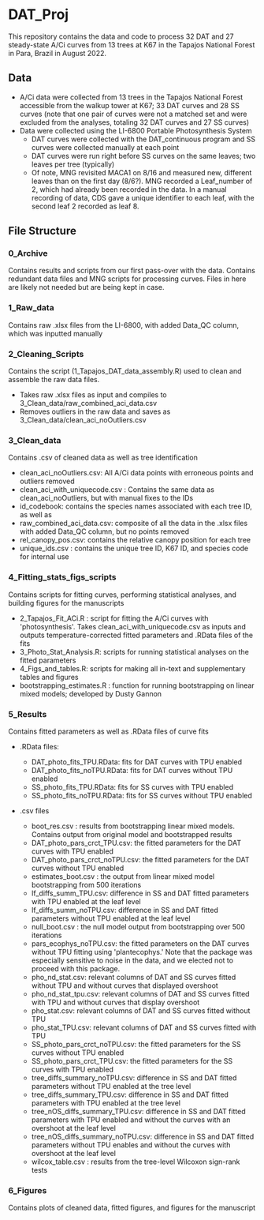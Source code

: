 # DAT_Proj

This repository contains the data and code to process 32 DAT and 27 steady-state A/Ci curves from 13 trees at K67 in the Tapajos National Forest in Para, Brazil in August 2022.

## Data
* A/Ci data were collected from 13 trees in the Tapajos National Forest accessible from the walkup tower at K67; 33 DAT curves and 28 SS curves (note that one pair of curves were not a matched set and were excluded from the analyses, totaling 32 DAT curves and 27 SS curves)
* Data were collected using the LI-6800 Portable Photosynthesis System
  * DAT curves were collected with the DAT_continuous program and SS curves were collected manually at each point
  * DAT curves were run right before SS curves on the same leaves; two leaves per tree (typically)
  * Of note, MNG revisited MACA1 on 8/16 and measured new, different leaves than on the first day (8/6?). MNG recorded a Leaf_number of 2, which had already been recorded in the data. In a manual recording of data, CDS gave a unique identifier to each leaf, with the second leaf 2 recorded as leaf 8.

## File Structure
### 0_Archive
Contains results and scripts from our first pass-over with the data. Contains redundant data files and MNG scripts for processing curves. Files in here are likely not needed but are being kept in case.

### 1_Raw_data
Contains raw .xlsx files from the LI-6800, with added Data_QC column, which was inputted manually

### 2_Cleaning_Scripts
Contains the script (1_Tapajos_DAT_data_assembly.R) used to clean and assemble the raw data files. 

- Takes raw .xlsx files as input and compiles to 3_Clean_data/raw_combined_aci_data.csv
- Removes outliers in the raw data and saves as 3_Clean_data/clean_aci_noOutliers.csv

### 3_Clean_data
Contains .csv of cleaned data as well as tree identification

- clean_aci_noOutliers.csv: All A/Ci data points with erroneous points and outliers removed
- clean_aci_with_uniquecode.csv : Contains the same data as clean_aci_noOutliers, but with manual fixes to the IDs
- id_codebook: contains the species names associated with each tree ID, as well as 
- raw_combined_aci_data.csv: composite of all the data in the .xlsx files with added Data_QC column, but no points removed
- rel_canopy_pos.csv: contains the relative canopy position for each tree
- unique_ids.csv : contains the unique tree ID, K67 ID, and species code for internal use

### 4_Fitting_stats_figs_scripts
Contains scripts for fitting curves, performing statistical analyses, and building figures for the manuscripts

- 2_Tapajos_Fit_ACi.R : script for fitting the A/Ci curves with 'photosynthesis'. Takes clean_aci_with_uniquecode.csv as inputs and outputs temperature-corrected fitted parameters and .RData files of the fits
- 3_Photo_Stat_Analysis.R: scripts for running statistical analyses on the fitted parameters
- 4_Figs_and_tables.R: scripts for making all in-text and supplementary tables and figures
- bootstrapping_estimates.R : function for running bootstrapping on linear mixed models; developed by Dusty Gannon

### 5_Results
Contains fitted parameters as well as .RData files of curve fits

- .RData files:
     - DAT_photo_fits_TPU.RData: fits for DAT curves with TPU enabled
     - DAT_photo_fits_noTPU.RData: fits for DAT curves without TPU enabled
     - SS_photo_fits_TPU.RData: fits for SS curves with TPU enabled
     - SS_photo_fits_noTPU.RData: fits for SS curves without TPU enabled

- .csv files
     - boot_res.csv : results from bootstrapping linear mixed models. Contains output from original model and bootstrapped results
     - DAT_photo_pars_crct_TPU.csv: the fitted parameters for the DAT curves with TPU enabled
     - DAT_photo_pars_crct_noTPU.csv: the fitted parameters for the DAT curves without TPU enabled
     - estimates_boot.csv : the output from linear mixed model bootstrapping from 500 iterations
     - lf_diffs_summ_TPU.csv: difference in SS and DAT fitted parameters with TPU enabled at the leaf level
     - lf_diffs_summ_noTPU.csv: difference in SS and DAT fitted parameters without TPU enabled at the leaf level
     - null_boot.csv : the null model output from bootstrapping over 500 iterations
     - pars_ecophys_noTPU.csv: the fitted parameters on the DAT curves without TPU fitting using 'plantecophys.' Note that the package was especially sensitive to noise in the data, and we elected not to proceed with this package.
     - pho_nd_stat.csv: relevant columns of DAT and SS curves fitted without TPU and without curves that displayed overshoot
     - pho_nd_stat_tpu.csv: relevant columns of DAT and SS curves fitted with TPU and without curves that display overshoot
     - pho_stat.csv: relevant columns of DAT and SS curves fitted without TPU
     - pho_stat_TPU.csv: relevant columns of DAT and SS curves fitted with TPU
     - SS_photo_pars_crct_noTPU.csv: the fitted parameters for the SS curves without TPU enabled
     - SS_photo_pars_crct_TPU.csv: the fitted parameters for the SS curves with TPU enabled
     - tree_diffs_summary_noTPU.csv: difference in SS and DAT fitted parameters without TPU enabled at the tree level
     - tree_diffs_summary_TPU.csv: difference in SS and DAT fitted parameters with TPU enabled at the tree level
     - tree_nOS_diffs_summary_TPU.csv: difference in SS and DAT fitted parameters with TPU enabled and without the curves with an overshoot at the leaf level
     - tree_nOS_diffs_summary_noTPU.csv: difference in SS and DAT fitted parameters without TPU enables and without the curves with overshoot at the leaf level
     - wilcox_table.csv : results from the tree-level Wilcoxon sign-rank tests
### 6_Figures
Contains plots of cleaned data, fitted figures, and figures for the manuscript
